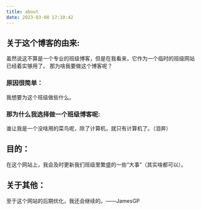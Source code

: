 ```yaml
---
title: about
date: 2023-03-08 17:10:42
---
```


## 关于这个博客的由来:

虽然说这不算是一个专业的班级博客，但是在我看来，它作为一个临时的班级网站已经着实够用了。
那为啥我要做这个博客呢？

### 原因很简单：

我想要为这个班级做些什么。

### 那为什么我选择做一个班级博客呢:

谁让我是一个没啥用的菜鸟呢，除了计算机，就只有计算机了。（泪奔）

## 目的：

在这个网站上，我会及时更新我们班级里繁盛的一些“大事”（其实啥都可以）。

## 关于其他：

至于这个网站的后期优化，我还会继续的。——JamesGP

